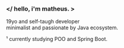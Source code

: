 ### </ hello, i'm matheus. >

19yo and self-taugh developer<br>
minimalist and passionate by Java ecosystem.

¹ currently studying POO and Spring Boot.
